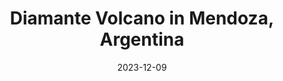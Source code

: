 ---
desktop_image_url: /assets/images/diamante_volcano_desktop.jpg
mobile_image_url: /assets/images/diamante_volcano_mobile.jpg
desktop_width: 540
mobile_width: 270
alt: ""
title: "Diamante Volcano in Mendoza, Argentina"
date: 2023-12-09
---
